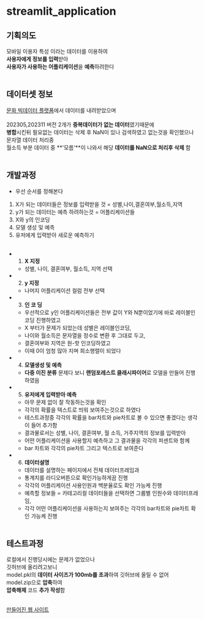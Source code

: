 # streamlit_application

## 기획의도
모바일 이용자 특성 이라는 데이터를 이용하여<br/>
**사용자에게 정보를 입력**받아<br/>
**사용자가 사용하는 어플리케이션**을 **예측**하려한다<br/><br/>

## 데이터셋 정보
[문화 빅데이터 플랫폼](https://www.bigdata-culture.kr/bigdata/user/data_market/detail.do?id=9f027c94-92fd-4eeb-bf1c-7532f9c8375e, "문화 빅데이터 플랫폼")에서 데이터를 내려받았으며 <br/>  
202305,202311 버전 2개가 **중복데이터가 없는 데이터**였기때문에<br/>
**병합**시킨뒤 필요없는 데이터는 삭제 후 NaN이 있나 검색하였고 없는것을 확인했으나<br/>
문자열 데이터 처리중<br/>
월소득 부분 데이터 중 **'모름'**이 나와서 해당 **데이터를 NaN으로 처리후 삭제** 함<br/><br/>

## 개발과정
+ 우선 순서를 정해본다<br/>
1. X가 되는 데이터들은 정보를 입력받을 것 = 성별,나이,결혼여부,월소득,지역<br/>
2. y가 되는 데이터는 예측 하려하는것 = 어플리케이션들<br/>
3. X와 y의 인코딩<br/>
4. 모델 생성 및 예측<br/>
5. 유저에게 입력받아 새로운 예측하기<br/><br/>

+ 1. **X 지정**<br/>
    + 성별, 나이, 결혼여부, 월소득, 지역 선택<br/>
+ 2. **y 지정**<br/>
    + 나머지 어플리케이션 컬럼 전부 선택<br/>
+ 3. **인 코 딩**<br/>
    + 우선적으로 y인 어플리케이션들은 전부 값이 Y와 N뿐이었기에 바로 레이블인코딩 진행하였고<br/>
    + X 부터가 문제가 되었는데 성별은 레이블인코딩,<br/>
    + 나이와 월소득은 문자열을 정수로 변환 후 그대로 두고,<br/>
    + 결혼여부와 지역은 원-핫 인코딩하였고<br/>
    + 이때 0이 엄청 많아 지며 희소행렬이 되었다<br/>
+ 4. **모델생성 및 예측**<br/>
    + **다중 이진 분류** 문제다 보니 **랜덤포레스트 클래시파이어**로 모델을 만들어 진행하였음<br/>
+ 5. **유저에게 입력받아 예측**
    + 아무 문제 없이 잘 작동하는것을 확인<br/>
    + 각각의 확률을 텍스트로 띄워 보여주는것으로 하였다<br/>
    + 테스트과정중 각각의 확률을 bar차트와 pie차트로 볼 수 있으면 좋겠다는 생각이 들어 추가함<br/>
    + 결과물로서는 성별, 나이, 결혼여부, 월 소득, 거주지역의 정보를 입력받아<br/>
    + 어떤 어플리케이션을 사용할지 예측하고 그 결과물을 각각의 퍼센트와 함께<br/>
    + bar 차트와 각각의 pie차트 그리고 텍스트로 보여준다<br/>
+ 6. **데이터설명**
    + 데이터를 설명하는 페이지에서 전체 데이터프레임과<br/>
    + 통계치를 라디오버튼으로 확인가능하게끔 진행<br/>
    + 각각의 어플리케이션 사용인원과 백분율로도 확인 가능케 진행<br/>
    + 예측할 정보들 = 카테고리컬 데이터들을 선택하면 그룹별 인원수와 데이터프레임,<br/>
    + 각각 어떤 어플리케이션을 사용하는지 보여주는 각각의 bar차트와 pie차트 확인 가능케 진행<br/><br/>

## 테스트과정
로컬에서 진행당시에는 문제가 없었으나<br/>
깃허브에 올리려고보니<br/>
model.pkl의 **데이터 사이즈가 100mb를 초과**하여 깃허브에 올릴 수 없어<br/>
model.zip으로 **압축**하여<br/>
**압축해제** 코드 **추가 작성**함<br/><br/>

[만들어진 웹 사이트](http://ec2-3-39-253-5.ap-northeast-2.compute.amazonaws.com:8504)<br/>